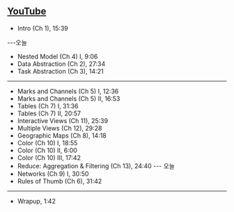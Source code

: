 ## [YouTube](https://youtube.com/playlist?list=PLT4XLHmqHJBfKoeHlmgQYP9c_KMj_dR1I)


* Intro (Ch 1), 15:39

---오늘
* Nested Model (Ch 4) I, 9:06
* Data Abstraction (Ch 2), 27:34
* Task Abstraction (Ch 3), 14:21
---
* Marks and Channels (Ch 5) I, 12:36
* Marks and Channels (Ch 5) II, 16:53
* Tables (Ch 7) I, 31:36
* Tables (Ch 7) II, 20:57
* Interactive Views (Ch 11), 25:39
* Multiple Views (Ch 12), 29:28
* Geographic Maps (Ch 8), 14:18
* Color (Ch 10) I, 18:55
* Color (Ch 10) II, 6:00
* Color (Ch 10) III, 17:42
* Reduce: Aggregation & Filtering (Ch 13), 24:40
--- 오늘
* Networks (Ch 9) I, 30:50
* Rules of Thumb (Ch 6), 31:42
---
* Wrapup, 1:42


